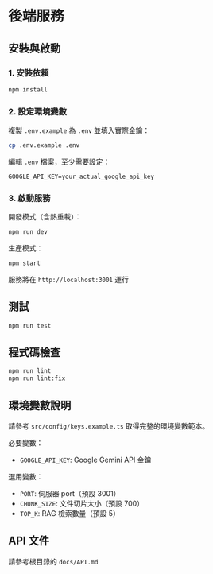 # 後端服務

## 安裝與啟動

### 1. 安裝依賴

```bash
npm install
```

### 2. 設定環境變數

複製 `.env.example` 為 `.env` 並填入實際金鑰：

```bash
cp .env.example .env
```

編輯 `.env` 檔案，至少需要設定：

```env
GOOGLE_API_KEY=your_actual_google_api_key
```

### 3. 啟動服務

開發模式（含熱重載）：

```bash
npm run dev
```

生產模式：

```bash
npm start
```

服務將在 `http://localhost:3001` 運行

## 測試

```bash
npm run test
```

## 程式碼檢查

```bash
npm run lint
npm run lint:fix
```

## 環境變數說明

請參考 `src/config/keys.example.ts` 取得完整的環境變數範本。

必要變數：
- `GOOGLE_API_KEY`: Google Gemini API 金鑰

選用變數：
- `PORT`: 伺服器 port（預設 3001）
- `CHUNK_SIZE`: 文件切片大小（預設 700）
- `TOP_K`: RAG 檢索數量（預設 5）

## API 文件

請參考根目錄的 `docs/API.md`

